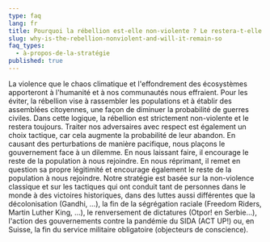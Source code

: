 ```yaml
---
type: faq
lang: fr
title: Pourquoi la rébellion est-elle non-violente ? Le restera-t-elle ?
slug: why-is-the-rebellion-nonviolent-and-will-it-remain-so
faq_types:
  - à-propos-de-la-stratégie
published: true
---
```

La violence que le chaos climatique et l'effondrement des écosystèmes apporteront à l'humanité et à nos communautés nous effraient. Pour les éviter, la rébellion vise à rassembler les populations et à établir des assemblées citoyennes, une façon de diminuer la probabilité de guerres civiles. Dans cette logique, la rébellion est strictement non-violente et le restera toujours. Traiter nos adversaires avec respect est également un choix tactique, car cela augmente la probabilité de leur abandon. En causant des perturbations de manière pacifique, nous plaçons le gouvernement face à un dilemme. En nous laissant faire, il encourage le reste de la population à nous rejoindre. En nous réprimant, il remet en question sa propre légitimité et encourage également le reste de la population à nous rejoindre. Notre stratégie est basée sur la non-violence classique et sur les tactiques qui ont conduit tant de personnes dans le monde à des victoires historiques, dans des luttes aussi différentes que la décolonisation (Gandhi, ...), la fin de la ségrégation raciale (Freedom Riders, Martin Luther King, ...), le renversement de dictatures (Otpor! en Serbie...), l'action des gouvernements contre la pandémie du SIDA (ACT UP!) ou, en Suisse, la fin du service militaire obligatoire (objecteurs de conscience).
